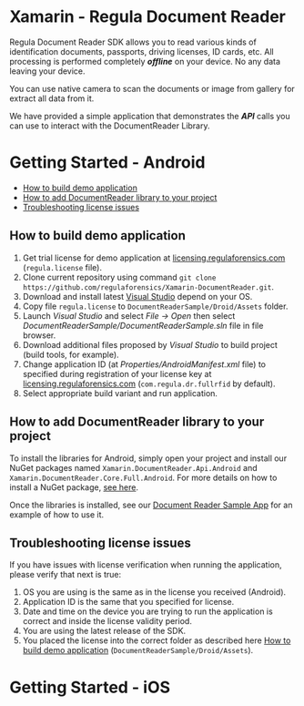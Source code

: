 # Xamarin - Regula Document Reader
Regula Document Reader SDK allows you to read various kinds of identification documents, passports, driving licenses, ID cards, etc. All processing is performed completely ***offline*** on your device. No any data leaving your device.

You can use native camera to scan the documents or image from gallery for extract all data from it.

We have provided a simple application that demonstrates the ***API*** calls you can use to interact with the DocumentReader Library.


# Getting Started - Android

* [How to build demo application](#how_to_build_demo_application)
* [How to add DocumentReader library to your project](#how_to_add_documentreader_library_to_your_project)
* [Troubleshooting license issues](#troubleshooting_license_issues)

## <a name="how_to_build_demo_application"></a> How to build demo application
1. Get trial license for demo application at [licensing.regulaforensics.com](https://licensing.regulaforensics.com) (`regula.license` file).
1. Clone current repository using command `git clone https://github.com/regulaforensics/Xamarin-DocumentReader.git`.
1. Download and install latest [Visual Studio](https://visualstudio.microsoft.com/xamarin/) depend on your OS.
1. Copy file `regula.license` to `DocumentReaderSample/Droid/Assets` folder. 
1. Launch _Visual Studio_ and select _File -> Open_ then select _DocumentReaderSample/DocumentReaderSample.sln_ file in file browser.
1. Download additional files proposed by _Visual Studio_ to build project (build tools, for example).
1. Change application ID (at _Properties/AndroidManifest.xml_ file) to specified during registration of your license key at [licensing.regulaforensics.com](https://licensing.regulaforensics.com) (`com.regula.dr.fullrfid` by default).
1. Select appropriate build variant and run application.

## <a name="how_to_add_documentreader_library_to_your_project"></a> How to add DocumentReader library to your project
To install the libraries for Android, simply open your project and install our NuGet packages named `Xamarin.DocumentReader.Api.Android` and `Xamarin.DocumentReader.Core.Full.Android`. For more details on how to install a NuGet package, [see here](https://blog.xamarin.com/xamarin-studio-and-nuget/).


Once the libraries is installed, see our [Document Reader Sample App](https://github.com/regulaforensics/Xamarin-DocumentReader/tree/master/DocumentReaderSample/Droid) for an example of how to use it.

## <a name="troubleshooting_license_issues"></a> Troubleshooting license issues
If you have issues with license verification when running the application, please verify that next is true:
1. OS you are using is the same as in the license you received (Android).
1. Application ID is the same that you specified for license.
1. Date and time on the device you are trying to run the application is correct and inside the license validity period.
1. You are using the latest release of the SDK.
1. You placed the license into the correct folder as described here [How to build demo application](#how_to_build_demo_application) (`DocumentReaderSample/Droid/Assets`).


# Getting Started - iOS

